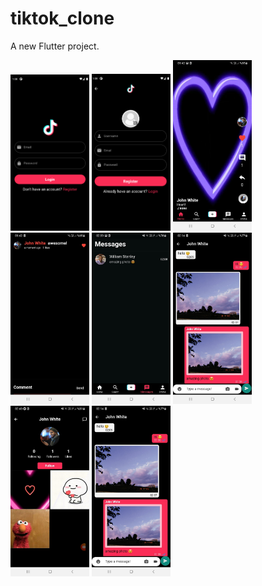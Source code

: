 # tiktok_clone

A new Flutter project.

<p float="left">
  <img src="https://github.com/ElifYu/TikTok-Clone/blob/main/assets/image10.png" width="25%"/>
  <img src="https://github.com/ElifYu/TikTok-Clone/blob/main/assets/image6.png" width="25%"/>
  <img src="https://github.com/ElifYu/TikTok-Clone/blob/main/assets/image4.jpeg" width="25%"/>
   <img src="https://github.com/ElifYu/TikTok-Clone/blob/main/assets/image11.jpeg" width="25%"/>
   <img src="https://github.com/ElifYu/TikTok-Clone/blob/main/assets/image2.jpeg" width="25%"/>
    <img src="https://github.com/ElifYu/TikTok-Clone/blob/main/assets/image1.jpeg" width="25%"/>
     <img src="https://github.com/ElifYu/TikTok-Clone/blob/main/assets/image7.jpeg" width="25%"/>
      <img src="https://github.com/ElifYu/TikTok-Clone/blob/main/assets/image1.jpeg" width="25%"/>
</p>
